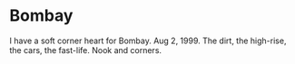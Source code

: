 # Bombay

I have a soft corner heart for Bombay.
Aug 2, 1999.
The dirt, the high-rise, the cars, the fast-life.
Nook and corners.